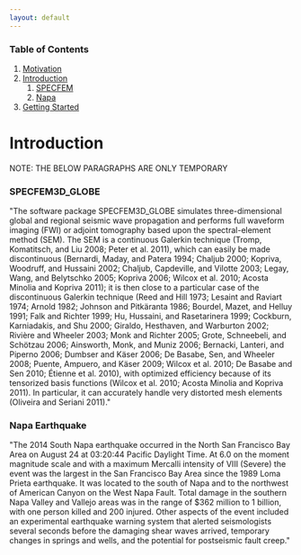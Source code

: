 ```yaml
---
layout: default
---
```


### Table of Contents
1. [Motivation](/index.md)
2. [Introduction](/intro_specfem.md)
    1. [SPECFEM](#specfem)
    2. [Napa](#napa)
3. [Getting Started](/getting_started.md)

# Introduction

NOTE: THE BELOW PARAGRAPHS ARE ONLY TEMPORARY

### SPECFEM3D_GLOBE <a name="specfem"></a>

"The software package SPECFEM3D_GLOBE simulates three-dimensional global and
regional seismic wave propagation and performs full waveform imaging (FWI) or
adjoint tomography based upon the spectral-element method (SEM). The SEM is a
continuous Galerkin technique (Tromp, Komatitsch, and Liu 2008; Peter et al.
2011), which can easily be made discontinuous (Bernardi, Maday, and Patera
1994; Chaljub 2000; Kopriva, Woodruff, and Hussaini 2002; Chaljub, Capdeville,
and Vilotte 2003; Legay, Wang, and Belytschko 2005; Kopriva 2006; Wilcox et al.
2010; Acosta Minolia and Kopriva 2011); it is then close to a particular case
of the discontinuous Galerkin technique (Reed and Hill 1973; Lesaint and
Raviart 1974; Arnold 1982; Johnson and Pitkäranta 1986; Bourdel, Mazet, and
Helluy 1991; Falk and Richter 1999; Hu, Hussaini, and Rasetarinera 1999;
Cockburn, Karniadakis, and Shu 2000; Giraldo, Hesthaven, and Warburton 2002;
Rivière and Wheeler 2003; Monk and Richter 2005; Grote, Schneebeli, and
Schötzau 2006; Ainsworth, Monk, and Muniz 2006; Bernacki, Lanteri, and Piperno
2006; Dumbser and Käser 2006; De Basabe, Sen, and Wheeler 2008; Puente,
Ampuero, and Käser 2009; Wilcox et al. 2010; De Basabe and Sen 2010; Étienne et
al. 2010), with optimized efficiency because of its tensorized basis functions
(Wilcox et al. 2010; Acosta Minolia and Kopriva 2011). In particular, it can
accurately handle very distorted mesh elements (Oliveira and Seriani 2011)."


### Napa Earthquake <a name="napa"></a>

"The 2014 South Napa earthquake occurred in the North San Francisco Bay Area on
August 24 at 03:20:44 Pacific Daylight Time. At 6.0 on the moment magnitude
scale and with a maximum Mercalli intensity of VIII (Severe) the event was the
largest in the San Francisco Bay Area since the 1989 Loma Prieta earthquake. It
was located to the south of Napa and to the northwest of American Canyon on the
West Napa Fault. Total damage in the southern Napa Valley and Vallejo areas was
in the range of $362 million to 1 billion, with one person killed and 200
injured. Other aspects of the event included an experimental earthquake warning
system that alerted seismologists several seconds before the damaging shear
waves arrived, temporary changes in springs and wells, and the potential for
postseismic fault creep."

